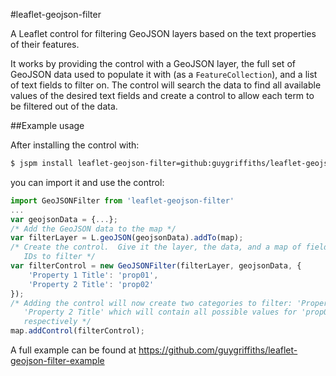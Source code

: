 #leaflet-geojson-filter

A Leaflet control for filtering GeoJSON layers based on the text properties of their features.

It works by providing the control with a GeoJSON layer, the full set of GeoJSON data used to populate it with (as a `FeatureCollection`), and a list of text fields to filter on.  The control will search the data to find all available values of the desired text fields and create a control to allow each term to be filtered out of the data.

##Example usage

After installing the control with:

```bash
$ jspm install leaflet-geojson-filter=github:guygriffiths/leaflet-geojson-filter
```

you can import it and use the control:

```js
import GeoJSONFilter from 'leaflet-geojson-filter'
...
var geojsonData = {...};
/* Add the GeoJSON data to the map */
var filterLayer = L.geoJSON(geojsonData).addTo(map);
/* Create the control.  Give it the layer, the data, and a map of field title to field 
   IDs to filter */
var filterControl = new GeoJSONFilter(filterLayer, geojsonData, {
    'Property 1 Title': 'prop01',
    'Property 2 Title': 'prop02'
});
/* Adding the control will now create two categories to filter: 'Property 1 Title' and
   'Property 2 Title' which will contain all possible values for 'prop01' and 'prop02'
   respectively */
map.addControl(filterControl);
```

A full example can be found at https://github.com/guygriffiths/leaflet-geojson-filter-example
